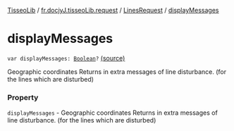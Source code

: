 [TisseoLib](../../index.md) / [fr.docjyJ.tisseoLib.request](../index.md) / [LinesRequest](index.md) / [displayMessages](./display-messages.md)

# displayMessages

`var displayMessages: `[`Boolean`](https://kotlinlang.org/api/latest/jvm/stdlib/kotlin/-boolean/index.html)`?` [(source)](https://github.com/docjyJ/TisseoLib/tree/master/src/main/kotlin/fr/docjyJ/tisseoLib/request/LinesRequest.kt#L28)

Geographic coordinates Returns in extra messages of line disturbance. (for the lines which are disturbed)

### Property

`displayMessages` - Geographic coordinates Returns in extra messages of line disturbance. (for the lines which are disturbed)